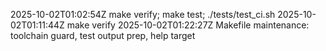 2025-10-02T01:02:54Z make verify; make test; ./tests/test_ci.sh
2025-10-02T01:11:44Z make verify
2025-10-02T01:22:27Z Makefile maintenance: toolchain guard, test output prep, help target
